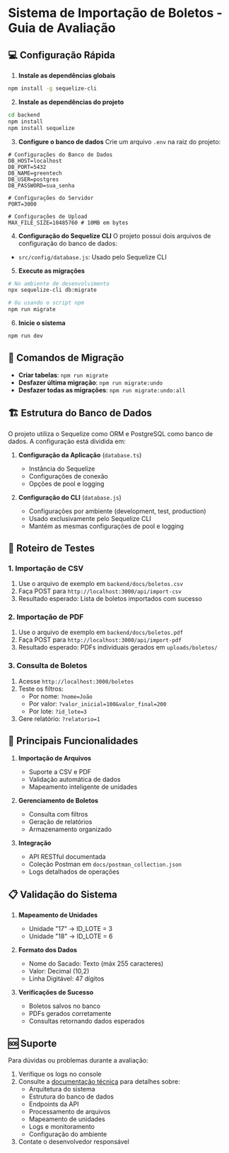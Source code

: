 # Sistema de Importação de Boletos - Guia de Avaliação

## 💻 Configuração Rápida

1. **Instale as dependências globais**
```bash
npm install -g sequelize-cli
```

2. **Instale as dependências do projeto**
```bash
cd backend
npm install
npm install sequelize
```

3. **Configure o banco de dados**
Crie um arquivo `.env` na raiz do projeto:
```env
# Configurações do Banco de Dados
DB_HOST=localhost
DB_PORT=5432
DB_NAME=greentech
DB_USER=postgres
DB_PASSWORD=sua_senha

# Configurações do Servidor
PORT=3000

# Configurações de Upload
MAX_FILE_SIZE=10485760 # 10MB em bytes
```

4. **Configuração do Sequelize CLI**
O projeto possui dois arquivos de configuração do banco de dados:
- `src/config/database.js`: Usado pelo Sequelize CLI

5. **Execute as migrações**
```bash
# No ambiente de desenvolvimento
npx sequelize-cli db:migrate

# Ou usando o script npm
npm run migrate
```

6. **Inicie o sistema**
```bash
npm run dev
```

## 🔄 Comandos de Migração

- **Criar tabelas**: `npm run migrate`
- **Desfazer última migração**: `npm run migrate:undo`
- **Desfazer todas as migrações**: `npm run migrate:undo:all`

## 🏗️ Estrutura do Banco de Dados

O projeto utiliza o Sequelize como ORM e PostgreSQL como banco de dados. A configuração está dividida em:

1. **Configuração da Aplicação** (`database.ts`)
   - Instância do Sequelize
   - Configurações de conexão
   - Opções de pool e logging

2. **Configuração do CLI** (`database.js`)
   - Configurações por ambiente (development, test, production)
   - Usado exclusivamente pelo Sequelize CLI
   - Mantém as mesmas configurações de pool e logging

## 🧪 Roteiro de Testes

### 1. Importação de CSV
1. Use o arquivo de exemplo em `backend/docs/boletos.csv`
2. Faça POST para `http://localhost:3000/api/import-csv`
3. Resultado esperado: Lista de boletos importados com sucesso

### 2. Importação de PDF
1. Use o arquivo de exemplo em `backend/docs/boletos.pdf`
2. Faça POST para `http://localhost:3000/api/import-pdf`
3. Resultado esperado: PDFs individuais gerados em `uploads/boletos/`

### 3. Consulta de Boletos
1. Acesse `http://localhost:3000/boletos`
2. Teste os filtros:
   - Por nome: `?nome=João`
   - Por valor: `?valor_inicial=100&valor_final=200`
   - Por lote: `?id_lote=3`
3. Gere relatório: `?relatorio=1`

## 🎯 Principais Funcionalidades

1. **Importação de Arquivos**
   - Suporte a CSV e PDF
   - Validação automática de dados
   - Mapeamento inteligente de unidades

2. **Gerenciamento de Boletos**
   - Consulta com filtros
   - Geração de relatórios
   - Armazenamento organizado

3. **Integração**
   - API RESTful documentada
   - Coleção Postman em `docs/postman_collection.json`
   - Logs detalhados de operações

## 📋 Validação do Sistema

1. **Mapeamento de Unidades**
   - Unidade "17" → ID_LOTE = 3
   - Unidade "18" → ID_LOTE = 6

2. **Formato dos Dados**
   - Nome do Sacado: Texto (máx 255 caracteres)
   - Valor: Decimal (10,2)
   - Linha Digitável: 47 dígitos

3. **Verificações de Sucesso**
   - Boletos salvos no banco
   - PDFs gerados corretamente
   - Consultas retornando dados esperados

## 🆘 Suporte

Para dúvidas ou problemas durante a avaliação:
1. Verifique os logs no console
2. Consulte a [documentação técnica](DOCUMENTATION.md) para detalhes sobre:
   - Arquitetura do sistema
   - Estrutura do banco de dados
   - Endpoints da API
   - Processamento de arquivos
   - Mapeamento de unidades
   - Logs e monitoramento
   - Configuração do ambiente
3. Contate o desenvolvedor responsável 